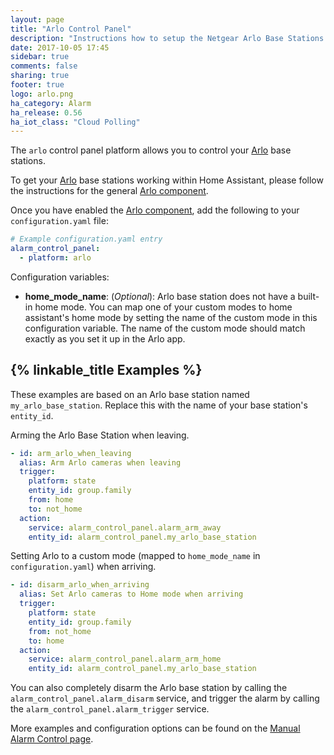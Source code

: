 ```yaml
---
layout: page
title: "Arlo Control Panel"
description: "Instructions how to setup the Netgear Arlo Base Stations as a control panel within Home Assistant."
date: 2017-10-05 17:45
sidebar: true
comments: false
sharing: true
footer: true
logo: arlo.png
ha_category: Alarm
ha_release: 0.56
ha_iot_class: "Cloud Polling"
---
```



The `arlo` control panel platform allows you to control your [Arlo](https://arlo.netgear.com/) base stations.

To get your [Arlo](https://arlo.netgear.com/) base stations working within Home Assistant, please follow the instructions for the general [Arlo component](/components/arlo).

Once you have enabled the [Arlo component](/components/arlo), add the following to your `configuration.yaml` file:

```yaml
# Example configuration.yaml entry
alarm_control_panel:
  - platform: arlo
```

Configuration variables:

- **home_mode_name**: (*Optional*): Arlo base station does not have a built-in home mode. You can map one of your custom modes to home assistant's home mode by setting the name of the custom mode in this configuration variable. The name of the custom mode should match exactly as you set it up in the Arlo app.

## {% linkable_title Examples %}

These examples are based on an Arlo base station named `my_arlo_base_station`. Replace this with the name of your base station's `entity_id`.

Arming the Arlo Base Station when leaving.

```yaml
- id: arm_arlo_when_leaving
  alias: Arm Arlo cameras when leaving
  trigger:
    platform: state
    entity_id: group.family
    from: home
    to: not_home
  action:
    service: alarm_control_panel.alarm_arm_away
    entity_id: alarm_control_panel.my_arlo_base_station
```

Setting Arlo to a custom mode (mapped to `home_mode_name` in `configuration.yaml`) when arriving.

```yaml
- id: disarm_arlo_when_arriving
  alias: Set Arlo cameras to Home mode when arriving
  trigger:
    platform: state
    entity_id: group.family
    from: not_home
    to: home
  action:
    service: alarm_control_panel.alarm_arm_home
    entity_id: alarm_control_panel.my_arlo_base_station
```

You can also completely disarm the Arlo base station by calling the `alarm_control_panel.alarm_disarm` service, and trigger the alarm by calling the `alarm_control_panel.alarm_trigger` service.

More examples and configuration options can be found on the [Manual Alarm Control page](/components/alarm_control_panel.manual/#examples).
